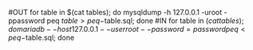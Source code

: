 #OUT
for table in $(cat tables); do mysqldump -h 127.0.0.1 -uroot -ppassword peq $table > peq-$table.sql; done
#IN
for table in $(cat tables); do mariadb --host 127.0.0.1 --user root --password=password peq < peq-$table.sql; done
